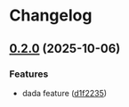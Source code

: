 # Changelog

## [0.2.0](https://github.com/wiktorn/release-please-tests/compare/app-1-v0.1.0...app-1-v0.2.0) (2025-10-06)


### Features

* dada feature ([d1f2235](https://github.com/wiktorn/release-please-tests/commit/d1f2235c675009e69b05cf034c33fc6810ecefe8))
